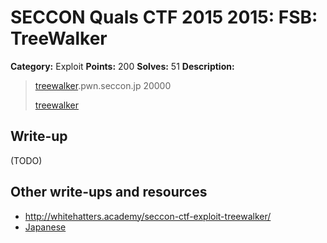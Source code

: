 # SECCON Quals CTF 2015 2015: FSB: TreeWalker

**Category:** Exploit
**Points:** 200
**Solves:** 51
**Description:**

> [treewalker](./treewalker).pwn.seccon.jp 20000
> 
> [treewalker](./treewalker)


## Write-up

(TODO)

## Other write-ups and resources

* <http://whitehatters.academy/seccon-ctf-exploit-treewalker/>
* [Japanese](https://hackmd.io/s/VyghF6jVl)
